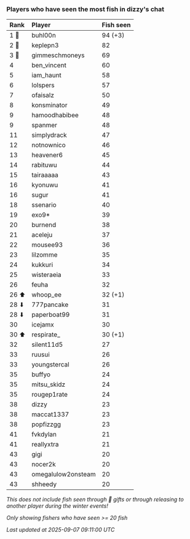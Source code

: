 ### Players who have seen the most fish in dizzy's chat

| Rank  | Player             | Fish seen |
|:------|:-------------------|:----------|
| 1 🥇  | buhl00n            | 94 (+3)   |
| 2 🥈  | keplepn3           | 82        |
| 3 🥉  | gimmeschmoneys     | 69        |
| 4     | ben_vincent        | 60        |
| 5     | iam_haunt          | 58        |
| 6     | lolspers           | 57        |
| 7     | ofaisalz           | 50        |
| 8     | konsminator        | 49        |
| 9     | hamoodhabibee      | 48        |
| 9     | spanmer            | 48        |
| 11    | simplydrack        | 47        |
| 12    | notnownico         | 46        |
| 13    | heavener6          | 45        |
| 14    | rabituwu           | 44        |
| 15    | tairaaaaa          | 43        |
| 16    | kyonuwu            | 41        |
| 16    | sugur              | 41        |
| 18    | ssenario           | 40        |
| 19    | exo9*              | 39        |
| 20    | burnend            | 38        |
| 21    | aceleju            | 37        |
| 22    | mousee93           | 36        |
| 23    | lilzomme           | 35        |
| 24    | kukkuri            | 34        |
| 25    | wisteraeia         | 33        |
| 26    | feuha              | 32        |
| 26 ⬆  | whoop_ee           | 32 (+1)   |
| 28 ⬇  | 777pancake         | 31        |
| 28 ⬇  | paperboat99        | 31        |
| 30    | icejamx            | 30        |
| 30 ⬆  | respirate_         | 30 (+1)   |
| 32    | silent11d5         | 27        |
| 33    | ruusui             | 26        |
| 33    | youngstercal       | 26        |
| 35    | buffyo             | 24        |
| 35    | mitsu_skidz        | 24        |
| 35    | rougep1rate        | 24        |
| 38    | dizzy              | 23        |
| 38    | maccat1337         | 23        |
| 38    | popfizzgg          | 23        |
| 41    | fvkdylan           | 21        |
| 41    | reallyxtra         | 21        |
| 43    | gigi               | 20        |
| 43    | nocer2k            | 20        |
| 43    | omegalulow2onsteam | 20        |
| 43    | shheedy            | 20        |

_This does not include fish seen through 🎁 gifts or through releasing to another player during the winter events!_

_Only showing fishers who have seen >= 20 fish_

_Last updated at 2025-09-07 09:11:00 UTC_